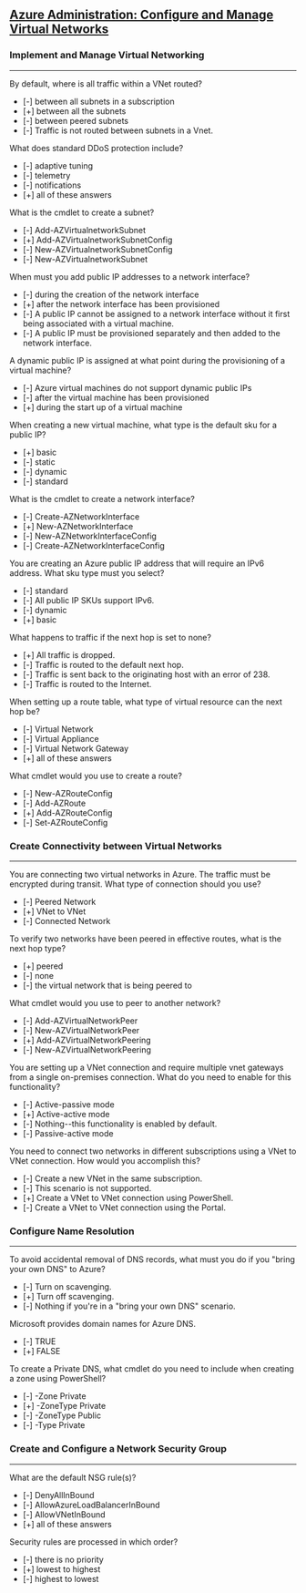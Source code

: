 ## [Azure Administration: Configure and Manage Virtual Networks](https://www.linkedin.com/learning/azure-administration-configure-and-manage-virtual-networks) 

### Implement and Manage Virtual Networking
------
By default, where is all traffic within a VNet routed?

- [-] between all subnets in a subscription
- [+] between all the subnets
- [-] between peered subnets
- [-] Traffic is not routed between subnets in a Vnet.

What does standard DDoS protection include?

- [-] adaptive tuning
- [-] telemetry
- [-] notifications
- [+] all of these answers

What is the cmdlet to create a subnet?

- [-] Add-AZVirtualnetworkSubnet
- [+] Add-AZVirtualnetworkSubnetConfig
- [-] New-AZVirtualnetworkSubnetConfig
- [-] New-AZVirtualnetworkSubnet

When must you add public IP addresses to a network interface?

- [-] during the creation of the network interface
- [+] after the network interface has been provisioned
- [-] A public IP cannot be assigned to a network interface without it first being associated with a virtual machine.
- [-] A public IP must be provisioned separately and then added to the network interface.

A dynamic public IP is assigned at what point during the provisioning of a virtual machine?

- [-] Azure virtual machines do not support dynamic public IPs
- [-] after the virtual machine has been provisioned
- [+] during the start up of a virtual machine

When creating a new virtual machine, what type is the default sku for a public IP?

- [+] basic
- [-] static
- [-] dynamic
- [-] standard

What is the cmdlet to create a network interface?

- [-] Create-AZNetworkInterface
- [+] New-AZNetworkInterface
- [-] New-AZNetworkInterfaceConfig
- [-] Create-AZNetworkInterfaceConfig

You are creating an Azure public IP address that will require an IPv6 address. What sku type must you select?

- [-] standard
- [-] All public IP SKUs support IPv6.
- [-] dynamic
- [+] basic

What happens to traffic if the next hop is set to none?

- [+] All traffic is dropped.
- [-] Traffic is routed to the default next hop.
- [-] Traffic is sent back to the originating host with an error of 238.
- [-] Traffic is routed to the Internet.

When setting up a route table, what type of virtual resource can the next hop be?

- [-] Virtual Network
- [-] Virtual Appliance
- [-] Virtual Network Gateway
- [+] all of these answers

What cmdlet would you use to create a route?

- [-] New-AZRouteConfig
- [-] Add-AZRoute
- [+] Add-AZRouteConfig
- [-] Set-AZRouteConfig

### Create Connectivity between Virtual Networks
------

You are connecting two virtual networks in Azure. The traffic must be encrypted during transit. What type of connection should you use?

- [-] Peered Network
- [+] VNet to VNet
- [-] Connected Network

To verify two networks have been peered in effective routes, what is the next hop type?

- [+] peered
- [-] none
- [-] the virtual network that is being peered to

What cmdlet would you use to peer to another network?

- [-] Add-AZVirtualNetworkPeer
- [-] New-AZVirtualNetworkPeer
- [+] Add-AZVirtualNetworkPeering
- [-] New-AZVirtualNetworkPeering

You are setting up a VNet connection and require multiple vnet gateways from a single on-premises connection. What do you need to enable for this functionality?

- [-] Active-passive mode
- [+] Active-active mode
- [-] Nothing--this functionality is enabled by default.
- [-] Passive-active mode

You need to connect two networks in different subscriptions using a VNet to VNet connection. How would you accomplish this?

- [-] Create a new VNet in the same subscription.
- [-] This scenario is not supported.
- [+] Create a VNet to VNet connection using PowerShell.
- [-] Create a VNet to VNet connection using the Portal.

### Configure Name Resolution
------

To avoid accidental removal of DNS records, what must you do if you "bring your own DNS" to Azure?

- [-] Turn on scavenging.
- [+] Turn off scavenging.
- [-] Nothing if you're in a "bring your own DNS" scenario.

Microsoft provides domain names for Azure DNS.

- [-] TRUE
- [+] FALSE

To create a Private DNS, what cmdlet do you need to include when creating a zone using PowerShell?

- [-] -Zone Private
- [+] -ZoneType Private
- [-] -ZoneType Public
- [-] -Type Private

### Create and Configure a Network Security Group
------

What are the default NSG rule(s)?

- [-] DenyAllInBound
- [-] AllowAzureLoadBalancerInBound
- [-] AllowVNetInBound
- [+] all of these answers

Security rules are processed in which order?

- [-] there is no priority
- [+] lowest to highest
- [-] highest to lowest

